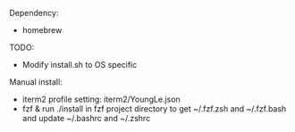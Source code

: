 Dependency:
* homebrew

TODO:
* Modify install.sh to OS specific

Manual install:
* iterm2 profile setting: iterm2/YoungLe.json
* fzf & run ./install in fzf project directory to get ~/.fzf.zsh and ~/.fzf.bash and update ~/.bashrc and ~/.zshrc
